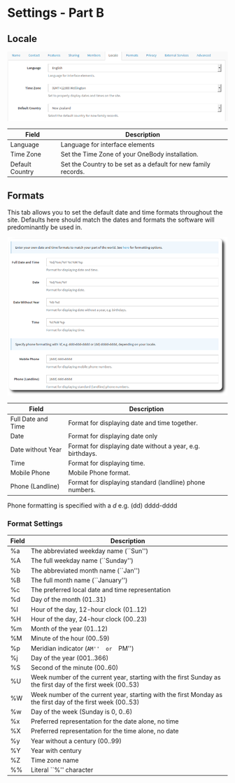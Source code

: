 # Settings - Part B

## Locale

![Locale Tab](../img/admin/settings-4.png)


| Field | Description |
| -- | -- |
| Language | Language for interface elements |
| Time Zone  | Set the Time Zone of your OneBody installation. |
| Default Country | Set the Country to be set as a default for new family records.|


## Formats

This tab allows you to set the default date and time formats throughout the site. Defaults here should match the dates and formats the software will predominantly be used in.

![Formats Tab](../img/admin/settings-5.png)

| Field | Description |
| -- | -- |
| Full Date and Time | Format for displaying date and time together. |
| Date  | Format for displaying date only |
| Date without Year | Format for displaying date without a year, e.g. birthdays. |
| Time | Format for displaying time. |
| Mobile Phone | Mobile Phone format.  |
| Phone (Landline) | Format for displaying standard (landline) phone numbers. |

Phone formatting is specified with a *d* e.g. (dd) dddd-dddd

### Format Settings

| Field | Description |
| -- | -- |
| %a | The abbreviated weekday name (``Sun'') |
| %A | The  full  weekday  name (``Sunday'') |
| %b | The abbreviated month name (``Jan'') |
| %B | The  full  month  name (``January'') |
| %c | The preferred local date and time representation |
| %d | Day of the month (01..31) |
| %I | Hour of the day, 12-hour clock (01..12) |
| %H | Hour of the day, 24-hour clock (00..23) |
| %m | Month of the year (01..12) |
| %M | Minute of the hour (00..59) |
| %p | Meridian indicator (``AM''  or  ``PM'') |
| %j | Day of the year (001..366) |
| %S | Second of the minute (00..60) |
| %U | Week  number  of the current year, starting with the first Sunday as the first day of the first week (00..53)  |
| %W | Week  number  of the current year, starting with the first Monday as the first day of the first week (00..53) |
| %w | Day of the week (Sunday is 0, 0..6) |
| %x | Preferred representation for the date alone, no time |
| %X | Preferred representation for the time alone, no date |
| %y | Year without a century (00..99) |
| %Y | Year with century |
| %Z | Time zone name |
| %% | Literal ``%'' character |





